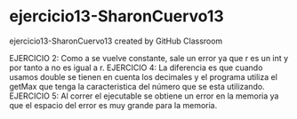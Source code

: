 # ejercicio13-SharonCuervo13
ejercicio13-SharonCuervo13 created by GitHub Classroom

EJERCICIO 2: Como a se vuelve constante, sale un error ya que r es un int y por tanto a no es igual a r.
EJERCICIO 4: La diferencia es que cuando usamos double se tienen en cuenta los decimales y el programa utiliza el getMax que tenga la caracteristica del número que se esta utilizando.
EJERCICIO 5: Al correr el ejecutable se obtiene un error en la memoria ya que el espacio del error es muy grande para la memoria. 
